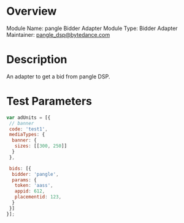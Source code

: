 # Overview

Module Name: pangle Bidder Adapter
Module Type: Bidder Adapter
Maintainer: <pangle_dsp@bytedance.com>

# Description

An adapter to get a bid from pangle DSP.

# Test Parameters

```javascript
var adUnits = [{
 // banner
 code: 'test1',
 mediaTypes: {
  banner: {
   sizes: [[300, 250]]
  }
 },

 bids: [{
  bidder: 'pangle',
  params: {
   token: 'aass',
   appid: 612,
   placementid: 123,
  }
 }]
}];
```
